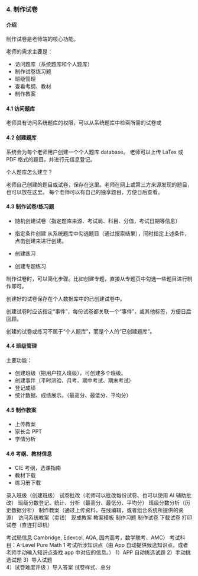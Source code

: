 ### 4. 制作试卷

#### 介绍
制作试卷是老师端的核心功能。

老师的需求主要是：

- 访问题库（系统题库和个人题库）
- 制作试卷练习题
- 班级管理
- 查看考纲、教材
- 制作教案


#### 4.1 访问题库

老师具有访问系统题库的权限，可以从系统题库中检索所需的试卷或


#### 4.2 创建题库

系统会为每个老师用户创建一个个人题库 database。
老师可以上传 LaTex 或 PDF 格式的题目。并进行元信息登记。

个人题库怎么建立？

老师自己创建的题目或试卷，保存在这里。老师在网上或第三方来源发现的题目，也可以放在这里。
每个老师可以有自己的独享题目，方便日后查看。


#### 4.3 制作试卷/练习题

- 随机创建试卷（指定题库来源、考试局、科目、分值，考试日期等信息）
- 指定条件创建
    从系统题库中勾选题目（通过搜索结果），同时指定上述条件，点击创建来进行创建。

- 创建练习
- 创建专题练习

制作试卷时，可以简化步骤。比如创建专题，直接从专题页中勾选一些题目进行制作即可。

创建好的试卷保存在个人数据库中的已创建试卷中。

创建试卷时应该指定“事件”，每份试卷都关联一个“事件”，或其他标签，方便日后回顾。

创建的试卷或练习不属于“个人题库”，而是个人的“已创建题库”。


#### 4.4 班级管理

主要功能：
- 创建班级（把用户拉入班级），可创建多个班级。
- 创建事件（平时测验、月考、期中考试、期末考试）
- 登记成绩
- 统计数据、成绩展示。（最高分、最低分、平均分）


#### 4.5 制作教案

- 上传教案
- 家长会 PPT
- 学情分析


#### 4.6 考纲、教材信息

- CIE 考纲，选课指南
- 教材下载
- 练习册下载


录入班级（创建班级）
试卷批改（老师可以批改每份试卷、也可以使用 AI 辅助批改）
班级分数登记、统计、分析（最高分、最低分、平均分）
班级分数分析（历史数据分析）
制作教案（通过上传资料，在线编辑，或者组合系统所提供的资源）
访问系统教案（卖钱）
现成教案
教案模板
制作习题
制作试卷
下载试卷
打印试卷（直连打印机）

考试局信息
Cambridge, Edexcel, AQA, 国内高考，数学联考、AMC）
考试科目：A-Level Pure Math 1
考试所涉知识点（由 App 自动提供候选知识点，或者老师手动输入知识点查找 app 中对应的信息。）
 1）APP 自动挑选试题  2）手动挑选试题 3）导入试题  
4）试卷难度评级
）导入答案
试卷样式、总分